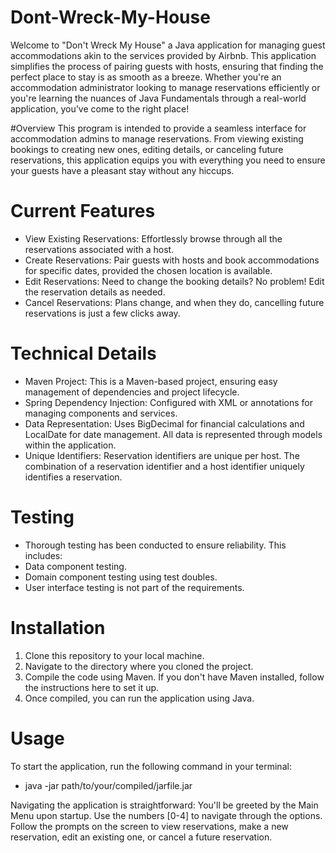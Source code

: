 # Dont-Wreck-My-House
Welcome to "Don't Wreck My House" a Java application for managing guest accommodations akin to the services provided by Airbnb. This application simplifies the process of pairing guests with hosts, ensuring that finding the perfect place to stay is as smooth as a breeze. Whether you're an accommodation administrator looking to manage reservations efficiently or you're learning the nuances of Java Fundamentals through a real-world application, you've come to the right place!

#Overview
This program is intended to provide a seamless interface for accommodation admins to manage reservations. From viewing existing bookings to creating new ones, editing details, or canceling future reservations, this application equips you with everything you need to ensure your guests have a pleasant stay without any hiccups.

# Current Features
- View Existing Reservations: Effortlessly browse through all the reservations associated with a host.
- Create Reservations: Pair guests with hosts and book accommodations for specific dates, provided the chosen location is available.
- Edit Reservations: Need to change the booking details? No problem! Edit the reservation details as needed.
- Cancel Reservations: Plans change, and when they do, cancelling future reservations is just a few clicks away.

# Technical Details
- Maven Project: This is a Maven-based project, ensuring easy management of dependencies and project lifecycle.
- Spring Dependency Injection: Configured with XML or annotations for managing components and services.
- Data Representation: Uses BigDecimal for financial calculations and LocalDate for date management. All data is represented through models within the application.
- Unique Identifiers: Reservation identifiers are unique per host. The combination of a reservation identifier and a host identifier uniquely identifies a reservation.

# Testing
- Thorough testing has been conducted to ensure reliability. This includes:
- Data component testing.
- Domain component testing using test doubles.
- User interface testing is not part of the requirements.

# Installation
1. Clone this repository to your local machine.
2. Navigate to the directory where you cloned the project.
3. Compile the code using Maven. If you don't have Maven installed, follow the instructions here to set it up.
4. Once compiled, you can run the application using Java.

# Usage
To start the application, run the following command in your terminal:
- java -jar path/to/your/compiled/jarfile.jar

Navigating the application is straightforward:
You'll be greeted by the Main Menu upon startup. Use the numbers [0-4] to navigate through the options.
Follow the prompts on the screen to view reservations, make a new reservation, edit an existing one, or cancel a future reservation.
